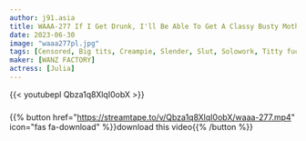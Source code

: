```yaml
---
author: j91.asia
title: WAAA-277 If I Get Drunk, I'll Be Able To Get A Classy Busty Mother-in-law Is A Drinking Nasty And A Vulgar Sexual Appeal Until The Morning
date: 2023-06-30
image: "waaa277pl.jpg"
tags: [Censored, Big tits, Creampie, Slender, Slut, Solowork, Titty fuck]
maker: [WANZ FACTORY]
actress: [Julia]
---
```



{{< youtubepl Qbza1q8XlqI0obX >}}
###

{{% button href="https://streamtape.to/v/Qbza1q8XlqI0obX/waaa-277.mp4" icon="fas fa-download" %}}download this video{{% /button %}}

